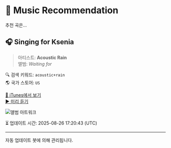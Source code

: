 
# 🎵 Music Recommendation

추천 곡은...

## 🎧 Singing for Ksenia  
> 아티스트: **Acoustic Rain**  
> 앨범: _Waiting for_  

🔍 검색 키워드: `acoustic+rain`  
🌎 국가 스토어: `US`

[🔗 iTunes에서 보기](https://music.apple.com/us/album/singing-for-ksenia/1491538724?i=1491538989&uo=4)  
[▶️ 미리 듣기](https://audio-ssl.itunes.apple.com/itunes-assets/AudioPreview113/v4/16/12/8e/16128e6d-e57d-ac56-8d0b-ffa24c94dee4/mzaf_7660829511483684930.plus.aac.p.m4a)

![앨범 아트워크](https://is1-ssl.mzstatic.com/image/thumb/Music113/v4/12/98/23/12982303-bd4d-c3ad-0f62-1db1c0508e78/cover.jpg/100x100bb.jpg)

⏳ 업데이트 시간: 2025-08-26 17:20:43 (UTC)

---
자동 업데이트 봇에 의해 관리됩니다.
